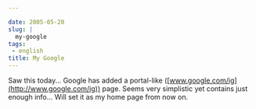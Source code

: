 ```yaml
---

date: 2005-05-20
slug: |
  my-google
tags:
 - english
title: My Google
---
```


Saw this today... Google has added a portal-like
([www.google.com/ig](http://www.google.com/ig)) page. Seems very
simplistic yet contains just enough info... Will set it as my home page
from now on.
